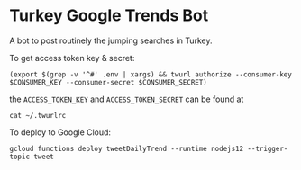 # Turkey Google Trends Bot

A bot to post routinely the jumping searches in Turkey.

To get access token key & secret:
```
(export $(grep -v '^#' .env | xargs) && twurl authorize --consumer-key $CONSUMER_KEY --consumer-secret $CONSUMER_SECRET)
```

the `ACCESS_TOKEN_KEY` and `ACCESS_TOKEN_SECRET` can be found at
```
cat ~/.twurlrc
```

To deploy to Google Cloud:
```
gcloud functions deploy tweetDailyTrend --runtime nodejs12 --trigger-topic tweet
```